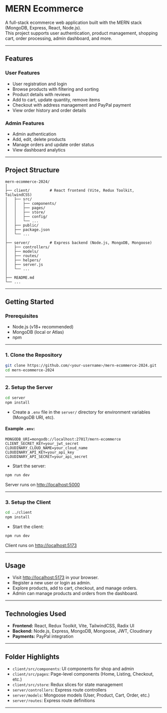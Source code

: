 # MERN Ecommerce

A full-stack ecommerce web application built with the MERN stack (MongoDB, Express, React, Node.js).  
This project supports user authentication, product management, shopping cart, order processing, admin dashboard, and more.

---

## Features

### User Features
- User registration and login
- Browse products with filtering and sorting
- Product details with reviews
- Add to cart, update quantity, remove items
- Checkout with address management and PayPal payment
- View order history and order details

### Admin Features
- Admin authentication
- Add, edit, delete products
- Manage orders and update order status
- View dashboard analytics

---

## Project Structure

```
mern-ecommerce-2024/
│
├── client/         # React frontend (Vite, Redux Toolkit, TailwindCSS)
│   ├── src/
│   │   ├── components/
│   │   ├── pages/
│   │   ├── store/
│   │   ├── config/
│   │   └── ...
│   ├── public/
│   ├── package.json
│   └── ...
│
├── server/         # Express backend (Node.js, MongoDB, Mongoose)
│   ├── controllers/
│   ├── models/
│   ├── routes/
│   ├── helpers/
│   ├── server.js
│   └── ...
│
├── README.md
└── ...
```

---

## Getting Started

### Prerequisites

- Node.js (v18+ recommended)
- MongoDB (local or Atlas)
- npm

---

### 1. Clone the Repository

```sh
git clone https://github.com/<your-username>/mern-ecommerce-2024.git
cd mern-ecommerce-2024
```

---

### 2. Setup the Server

```sh
cd server
npm install
```

- Create a `.env` file in the `server/` directory for environment variables (MongoDB URI, etc).

#### Example `.env`:
```
MONGODB_URI=mongodb://localhost:27017/mern-ecommerce
CLIENT_SECRET_KEY=your_jwt_secret
CLOUDINARY_CLOUD_NAME=your_cloud_name
CLOUDINARY_API_KEY=your_api_key
CLOUDINARY_API_SECRET=your_api_secret
```

- Start the server:
```sh
npm run dev
```
Server runs on [http://localhost:5000](http://localhost:5000)

---

### 3. Setup the Client

```sh
cd ../client
npm install
```

- Start the client:
```sh
npm run dev
```
Client runs on [http://localhost:5173](http://localhost:5173)

---

## Usage

- Visit [http://localhost:5173](http://localhost:5173) in your browser.
- Register a new user or login as admin.
- Explore products, add to cart, checkout, and manage orders.
- Admin can manage products and orders from the dashboard.

---

## Technologies Used

- **Frontend:** React, Redux Toolkit, Vite, TailwindCSS, Radix UI
- **Backend:** Node.js, Express, MongoDB, Mongoose, JWT, Cloudinary
- **Payments:** PayPal integration

---

## Folder Highlights

- `client/src/components`: UI components for shop and admin
- `client/src/pages`: Page-level components (Home, Listing, Checkout, etc.)
- `client/src/store`: Redux slices for state management
- `server/controllers`: Express route controllers
- `server/models`: Mongoose models (User, Product, Cart, Order, etc.)
- `server/routes`: Express route definitions

---
